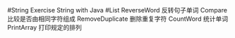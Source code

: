 #String
    Exercise String with Java
#List
    ReverseWord 反转句子单词
    Compare 比较是否由相同字符组成
    RemoveDuplicate 删除重复字符
    CountWord 统计单词
    PrintArray 打印规定的排列
    